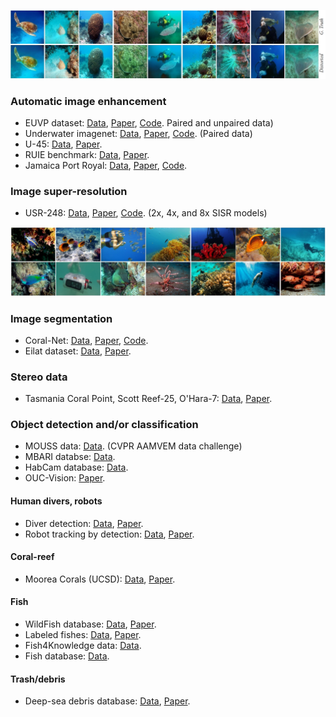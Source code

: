 ![det-1](/ims/paired_euvp.jpg)

### Automatic image enhancement
- EUVP dataset: [Data](http://irvlab.cs.umn.edu/resources/euvp-dataset), [Paper](https://arxiv.org/abs/1903.09766), [Code](https://github.com/xahidbuffon/funie-gan). Paired and unpaired data)
- Underwater imagenet: [Data](http://irvlab.cs.umn.edu/resources/), [Paper](https://ieeexplore.ieee.org/document/8460552), [Code](https://github.com/cameronfabbri/Underwater-Color-Correction). (Paired data)
- U-45: [Data](https://github.com/IPNUISTlegal/underwater-test-dataset-U45-), [Paper](https://arxiv.org/abs/1906.06819).
- RUIE benchmark: [Data](https://github.com/dlut-dimt/Realworld-Underwater-Image-Enhancement-RUIE-Benchmark), [Paper](https://arxiv.org/abs/1901.05320).
- Jamaica Port Royal: [Data](https://github.com/kskin/WaterGAN/), [Paper](https://arxiv.org/abs/1702.07392), [Code](https://github.com/kskin/WaterGAN/).


### Image super-resolution
- USR-248: [Data](http://irvlab.cs.umn.edu/resources/usr-248-dataset), [Paper](https://arxiv.org/abs/1909.09437), [Code](https://github.com/xahidbuffon/srdrm). (2x, 4x, and 8x SISR models)

![det-2](/ims/data_srdrm.jpg)

### Image segmentation
- Coral-Net: [Data](https://coralnet.ucsd.edu/), [Paper](https://onlinelibrary.wiley.com/doi/full/10.1002/rob.21915), [Code](https://github.com/Shathe/CoralSeg).
- Eilat dataset: [Data](https://sites.google.com/a/unizar.es/semanticseg/), [Paper](https://www.nature.com/articles/srep23166.pdf).


### Stereo data
- Tasmania Coral Point, Scott Reef-25, O'Hara-7: [Data](http://marine.acfr.usyd.edu.au/datasets/index.html), [Paper](https://ieeexplore.ieee.org/abstract/document/5652480).


### Object detection and/or classification
- MOUSS data: [Data](https://www.aamvem.com/data-challenge). (CVPR AAMVEM data challenge)
- MBARI databse: [Data](https://www.mbari.org/products/data-repository/).
- HabCam database: [Data](https://habcam.whoi.edu/).
- OUC-Vision: [Paper](https://ieeexplore.ieee.org/abstract/document/8019324).


#### Human divers, robots
- Diver detection: [Data](http://irvlab.cs.umn.edu/resources), [Paper](https://ieeexplore.ieee.org/document/8543168).
- Robot tracking by detection: [Data](http://www.cim.mcgill.ca/~mrl/), [Paper](https://ieeexplore.ieee.org/document/8206280).


#### Coral-reef
- Moorea Corals (UCSD): [Data](http://vision.ucsd.edu/content/moorea-labeled-corals), [Paper](https://ieeexplore.ieee.org/abstract/document/6247798). 


#### Fish
- WildFish database: [Data](https://github.com/PeiqinZhuang/WildFish), [Paper](https://dl.acm.org/citation.cfm?id=3240616).
- Labeled fishes: [Data](https://swfscdata.nmfs.noaa.gov/labeled-fishes-in-the-wild/), [Paper](https://ieeexplore.ieee.org/abstract/document/7046815).
- Fish4Knowledge data: [Data](http://homepages.inf.ed.ac.uk/rbf/Fish4Knowledge/).
- Fish database: [Data](http://www.fishdb.co.uk/).


#### Trash/debris
- Deep-sea debris database: [Data](http://www.godac.jamstec.go.jp/catalog/dsdebris/e/index.html), [Paper](https://ieeexplore.ieee.org/abstract/document/8793975).


